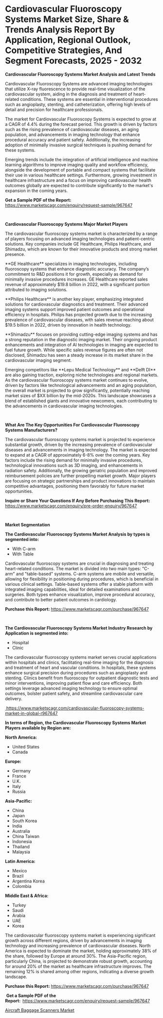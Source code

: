 <p><h1>Cardiovascular Fluoroscopy Systems Market Size, Share & Trends Analysis Report By Application, Regional Outlook, Competitive Strategies, And Segment Forecasts, 2025 - 2032</h1></p><p><strong>Cardiovascular Fluoroscopy Systems Market Analysis and Latest Trends</strong></p>
<p><p>Cardiovascular Fluoroscopy Systems are advanced imaging technologies that utilize X-ray fluorescence to provide real-time visualization of the cardiovascular system, aiding in the diagnosis and treatment of heart-related conditions. These systems are essential in interventional procedures such as angioplasty, stenting, and catheterization, offering high levels of detail and precision for healthcare professionals.</p><p>The market for Cardiovascular Fluoroscopy Systems is expected to grow at a CAGR of 4.4% during the forecast period. This growth is driven by factors such as the rising prevalence of cardiovascular diseases, an aging population, and advancements in imaging technology that enhance procedural accuracy and patient safety. Additionally, the increasing adoption of minimally invasive surgical techniques is pushing demand for these systems.</p><p>Emerging trends include the integration of artificial intelligence and machine learning algorithms to improve imaging quality and workflow efficiency, alongside the development of portable and compact systems that facilitate their use in various healthcare settings. Furthermore, growing investment in healthcare infrastructure and a focus on improving cardiovascular health outcomes globally are expected to contribute significantly to the market's expansion in the coming years.</p></p>
<p><strong>Get a Sample PDF of the Report:&nbsp;</strong> <a href="https://www.marketscagr.com/enquiry/request-sample/967647?utm_campaign=2116&utm_medium=2&utm_source=Github&utm_content=ia&utm_term=30032025&utm_id=cardiovascular-fluoroscopy-systems">https://www.marketscagr.com/enquiry/request-sample/967647</a></p>
<p>&nbsp;</p>
<p><strong>Cardiovascular Fluoroscopy Systems Major Market Players</strong></p>
<p><p>The cardiovascular fluoroscopy systems market is characterized by a range of players focusing on advanced imaging technologies and patient-centric solutions. Key companies include GE Healthcare, Philips Healthcare, and Shimadzu, which are known for their innovative products and strong market presence.</p><p>**GE Healthcare** specializes in imaging technologies, including fluoroscopy systems that enhance diagnostic accuracy. The company’s commitment to R&D positions it for growth, especially as demand for minimally invasive procedures increases. GE Healthcare reported sales revenue of approximately $19.8 billion in 2022, with a significant portion attributed to imaging solutions.</p><p>**Philips Healthcare** is another key player, emphasizing integrated solutions for cardiovascular diagnostics and treatment. Their advanced imaging systems support improved patient outcomes and operational efficiency in hospitals. Philips has projected growth due to the increasing prevalence of cardiovascular diseases, with sales revenue reaching about $19.5 billion in 2022, driven by innovation in health technology.</p><p>**Shimadzu** focuses on providing cutting-edge imaging systems and has a strong reputation in the diagnostic imaging market. Their ongoing product enhancements and integration of AI technologies in imaging are expected to fuel future growth. While specific sales revenue figures are often not disclosed, Shimadzu has seen a steady increase in its market share in the cardiovascular imaging segment.</p><p>Emerging competitors like **Lepu Medical Technology** and **Delft DI** are also gaining traction, exploring niche technologies and regional markets. As the cardiovascular fluoroscopy systems market continues to evolve, driven by factors like technological advancements and an aging population, the overall market is projected to grow significantly, potentially reaching market sizes of $XX billion by the mid-2020s. This landscape showcases a blend of established giants and innovative newcomers, each contributing to the advancements in cardiovascular imaging technologies.</p></p>
<p>&nbsp;</p>
<p><strong>What Are The Key Opportunities For Cardiovascular Fluoroscopy Systems Manufacturers?</strong></p>
<p><p>The cardiovascular fluoroscopy systems market is projected to experience substantial growth, driven by the increasing prevalence of cardiovascular diseases and advancements in imaging technology. The market is expected to expand at a CAGR of approximately 6-8% over the coming years. Key factors include the rising demand for minimally invasive procedures, technological innovations such as 3D imaging, and enhancements in radiation safety. Additionally, the growing geriatric population and improved reimbursement policies are further propelling market growth. Major players are focusing on strategic partnerships and product innovations to maintain competitive advantages, positioning them favorably for future market opportunities.</p></p>
<p><strong>Inquire or Share Your Questions If Any Before Purchasing This Report:</strong> <a href="https://www.marketscagr.com/enquiry/pre-order-enquiry/967647?utm_campaign=2116&utm_medium=2&utm_source=Github&utm_content=ia&utm_term=30032025&utm_id=cardiovascular-fluoroscopy-systems">https://www.marketscagr.com/enquiry/pre-order-enquiry/967647</a></p>
<p>&nbsp;</p>
<p><strong>Market Segmentation</strong></p>
<p><strong>The Cardiovascular Fluoroscopy Systems Market Analysis by types is segmented into:</strong></p>
<p><ul><li>With C-arm</li><li>With Table</li></ul></p>
<p><p>Cardiovascular fluoroscopy systems are crucial in diagnosing and treating heart-related conditions. The market is divided into two main types: "C-arm" and "table-based" systems. C-arm systems are mobile and versatile, allowing for flexibility in positioning during procedures, which is beneficial in various clinical settings. Table-based systems offer a stable platform with integrated imaging capabilities, ideal for detailed examinations and surgeries. Both types enhance visualization, improve procedural accuracy, and contribute to better patient outcomes in cardiology.</p></p>
<p><strong>Purchase this Report:&nbsp;</strong><a href="https://www.marketscagr.com/purchase/967647?utm_campaign=2116&utm_medium=2&utm_source=Github&utm_content=ia&utm_term=30032025&utm_id=cardiovascular-fluoroscopy-systems">https://www.marketscagr.com/purchase/967647</a></p>
<p>&nbsp;</p>
<p><strong>The Cardiovascular Fluoroscopy Systems Market Industry Research by Application is segmented into:</strong></p>
<p><ul><li>Hospital</li><li>Clinic</li></ul></p>
<p><p>The cardiovascular fluoroscopy systems market serves crucial applications within hospitals and clinics, facilitating real-time imaging for the diagnosis and treatment of heart and vascular conditions. In hospitals, these systems enhance surgical precision during procedures such as angioplasty and stenting. Clinics benefit from fluoroscopy for outpatient diagnostic tests and minor interventions, improving patient flow and care efficiency. Both settings leverage advanced imaging technology to ensure optimal outcomes, bolster patient safety, and streamline cardiovascular care delivery.</p></p>
<p><a href="https://www.marketscagr.com/cardiovascular-fluoroscopy-systems-market-in-global-r967647?utm_campaign=2116&utm_medium=2&utm_source=Github&utm_content=ia&utm_term=30032025&utm_id=cardiovascular-fluoroscopy-systems">&nbsp;https://www.marketscagr.com/cardiovascular-fluoroscopy-systems-market-in-global-r967647</a></p>
<p><strong>In terms of Region, the Cardiovascular Fluoroscopy Systems Market Players available by Region are:</strong></p>
<p>
    <p> <strong> North America: </strong>
        <ul>
            <li>United States</li>
            <li>Canada</li>
        </ul>
        </p> 
    <p> <strong> Europe: </strong>
        <ul>
            <li>Germany</li>
            <li>France</li>
            <li>U.K.</li>
            <li>Italy</li>
            <li>Russia</li>
        </ul>
        </p> 
    <p> <strong> Asia-Pacific: </strong>
        <ul>
            <li>China</li>
            <li>Japan</li>
            <li>South Korea</li>
            <li>India</li>
            <li>Australia</li>
            <li>China Taiwan</li>
            <li>Indonesia</li>
            <li>Thailand</li>
            <li>Malaysia</li>
        </ul>
        </p> 
    <p> <strong> Latin America: </strong>
        <ul>
            <li>Mexico</li>
            <li>Brazil</li>
            <li>Argentina Korea</li>
            <li>Colombia</li>
        </ul>
        </p> 
    <p> <strong> Middle East & Africa: </strong>
        <ul>
            <li>Turkey</li>
            <li>Saudi</li>
            <li>Arabia</li>
            <li>UAE</li>
            <li>Korea</li>
        </ul>
    </p>
    </p>
<p><p>The cardiovascular fluoroscopy systems market is experiencing significant growth across different regions, driven by advancements in imaging technology and increasing prevalence of cardiovascular diseases. North America is expected to dominate the market, holding approximately 38% of the share, followed by Europe at around 30%. The Asia-Pacific region, particularly China, is projected to demonstrate robust growth, accounting for around 20% of the market as healthcare infrastructure improves. The remaining 12% is shared among other regions, indicating a diverse growth landscape.</p></p>
<p><strong>Purchase this Report: </strong><a href="https://www.marketscagr.com/purchase/967647?utm_campaign=2116&utm_medium=2&utm_source=Github&utm_content=ia&utm_term=30032025&utm_id=cardiovascular-fluoroscopy-systems">https://www.marketscagr.com/purchase/967647</a></p>
<p>&nbsp;<strong>Get a Sample PDF of the Report:&nbsp;&nbsp;</strong><a href="https://www.marketscagr.com/enquiry/request-sample/967647?utm_campaign=2116&utm_medium=2&utm_source=Github&utm_content=ia&utm_term=30032025&utm_id=cardiovascular-fluoroscopy-systems">https://www.marketscagr.com/enquiry/request-sample/967647</a></p>
<p><strong></strong></p>
<p><p><a href="https://github.com/luckyshygirl/Market-Research-Report-List-7/blob/main/aircraft-baggage-scanners-market.md?utm_campaign=2116&utm_medium=2&utm_source=Github&utm_content=ia&utm_term=30032025&utm_id=cardiovascular-fluoroscopy-systems">Aircraft Baggage Scanners Market</a></p></p>